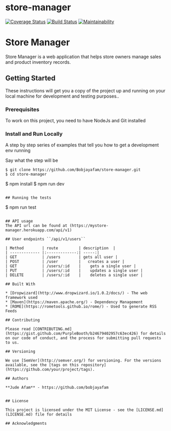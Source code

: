 # store-manager

[![Coverage Status](https://coveralls.io/repos/github/Bobjayafam/store-manager/badge.svg?branch=develop)](https://coveralls.io/github/Bobjayafam/store-manager?branch=develop) 
[![Build Status](https://travis-ci.org/Bobjayafam/store-manager.svg?branch=develop)](https://travis-ci.org/Bobjayafam/store-manager)
[![Maintainability](https://api.codeclimate.com/v1/badges/8a5062d2ba132f09c9c1/maintainability)](https://codeclimate.com/github/Bobjayafam/store-manager/maintainability)


# Store Manager

Store Manager is a web application that helps store owners manage sales and product inventory
records. 

## Getting Started

These instructions will get you a copy of the project up and running on your local machine for development and testing purposes..

### Prerequisites

To work on this project,  you need to have NodeJs and Git installed

### Install and Run Locally

A step by step series of examples that tell you how to get a development env running

Say what the step will be

```
$ git clone https://github.com/Bobjayafam/store-manager.git
$ cd store-manager

```
$ npm install
$ npm run dev
```

## Running the tests

```
$ npm run test
```

## API usage
The API url can be found at (https://mystore-manager.herokuapp.com/api/v1)

## User endpoints ``/api/v1/users``

| Method        | route         | description  |
| ------------- |:-------------:| -----:|
| GET           | /users        | gets all user |
| POST          | /user         |   creates a user |
| GET           | /users/:id    |    gets a single user |
| PUT           | /users/:id    |    updates a single user |
| DELETE        | /users/:id    |    deletes a single user |

## Built With

* [Dropwizard](http://www.dropwizard.io/1.0.2/docs/) - The web framework used
* [Maven](https://maven.apache.org/) - Dependency Management
* [ROME](https://rometools.github.io/rome/) - Used to generate RSS Feeds

## Contributing

Please read [CONTRIBUTING.md](https://gist.github.com/PurpleBooth/b24679402957c63ec426) for details on our code of conduct, and the process for submitting pull requests to us.

## Versioning

We use [SemVer](http://semver.org/) for versioning. For the versions available, see the [tags on this repository](https://github.com/your/project/tags). 

## Authors

**Jude Afam** - https://github.com/bobjayafam


## License

This project is licensed under the MIT License - see the [LICENSE.md](LICENSE.md) file for details

## Acknowledgments

